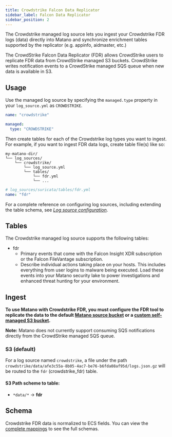 ```yaml
---
title: Crowdstrike Falcon Data Replicator
sidebar_label: Falcon Data Replicator
sidebar_position: 2
---
```


The Crowdstrike managed log source lets you ingest your Crowdstrike FDR logs (data) directly into Matano and synchronize enrichment tables supported by the replicator (e.g. appinfo, aidmaster, etc.)

The CrowdStrike Falcon Data Replicator (FDR) allows CrowdStrike users to replicate FDR data from CrowdStrike managed S3 buckets. CrowdStrike writes notification events to a CrowdStrike managed SQS queue when new data is available in S3.

## Usage

Use the managed log source by specifying the `managed.type` property in your `log_source.yml` as `CROWDSTRIKE`.

```yml
name: "crowdstrike"

managed:
  type: "CROWDSTRIKE"
```

Then create tables for each of the Crowdstrike log types you want to ingest. For example, if you want to ingest FDR data logs, create table file(s) like so:

```
my-matano-dir/
└── log_sources/
    └── crowdstrike/
        └── log_source.yml
        └── tables/
            └── fdr.yml
            └── ...
```

```yml
# log_sources/suricata/tables/fdr.yml
name: "fdr"
```

For a complete reference on configuring log sources, including extending the table schema, see [_Log source configuration_](../../configuration.md).

## Tables

The Crowdstrike managed log source supports the following tables:

- fdr
  - Primary events that come with the Falcon Insight XDR subscription or the Falcon FileVantage subscription.
  - Describe individual actions taking place on your hosts. This includes everything from user logins to malware being executed. Load these events into your Matano security lake to power investigations and enhanced threat hunting for your environment.

## Ingest

**To use Matano with Crowdstrike FDR, you must configure the FDR tool to replicate the data to the default [Matano source bucket](/docs/log-sources/ingestion#using-the-matano-provided-sources-bucket) or a [custom self-managed S3 bucket](/docs/log-sources/ingestion#bringing-your-own-bucket).**

**Note:** Matano does not currently support consuming SQS notifications directly from the CrowdStrike managed SQS queue.

### S3 (default)

For a log source named `crowdstrike`, a file under the path `crowdstrike/data/afe3c55a-8b05-4ac7-be76-b6fda08af95d/logs.json.gz` will be routed to the `fdr` (crowdstrike_fdr) table.

#### S3 Path scheme to table:

- `*data/*` -> **fdr**

## Schema

Crowdstrike FDR data is normalized to ECS fields. You can view the [complete mappings][1] to see the full schemas.

[1]: https://github.com/matanolabs/matano/blob/main/data/managed/log_sources/crowdstrike/tables/fdr.yml
